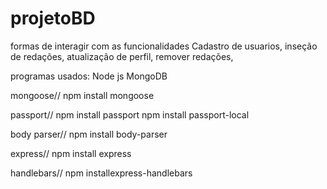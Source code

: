 # projetoBD
formas de interagir com as funcionalidades 
Cadastro de usuarios, inseção de redações, atualização de perfil, remover redações,


programas usados:
Node js
MongoDB

mongoose//
npm install mongoose


passport//
npm install passport
npm install passport-local

body parser//
npm install body-parser

express//
npm install express

handlebars//
npm installexpress-handlebars


